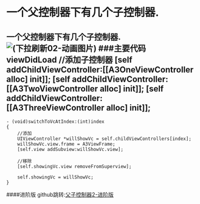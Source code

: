 # 一个父控制器下有几个子控制器.
一个父控制器下有几个子控制器.
![(下拉刷新02-动画图片)](http://img2.ph.126.net/kZ8GL0Pc2auPxdVafvfxLw==/6630266221724066198.gif)
###主要代码 viewDidLoad
	//添加子控制器
    [self addChildViewController:[[A3OneViewController alloc] init]];
    [self addChildViewController:[[A3TwoViewController alloc] init]];
    [self addChildViewController:[[A3ThreeViewController alloc] init]];
   ---- 
    - (void)switchToVcAtIndex:(int)index
	{
	    //添加
	    UIViewController *willShowVc = self.childViewControllers[index];
	    willShowVc.view.frame = A3ViewFrame;
	    [self.view addSubview:willShowVc.view];
	    
	    //移除
	    [self.showingVc.view removeFromSuperview];
	    
	    self.showingVc = willShowVc;
	}
####进阶版
github跳转:<a href="https://github.com/FMountain/FSControl2">父子控制器2-进阶版</a>
